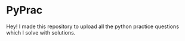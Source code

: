 # PyPrac
Hey! I made this repository to upload all the python practice questions which I solve with solutions.
